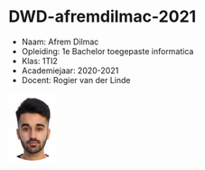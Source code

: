 # DWD-afremdilmac-2021

* Naam: Afrem Dilmac
* Opleiding: 1e Bachelor toegepaste informatica
* Klas: 1TI2
* Academiejaar: 2020-2021
* Docent: Rogier van der Linde

<img src="https://github.com/AfremDilmac/OOAD-afremdilmac-2021/blob/main/Photo%20.PNG">